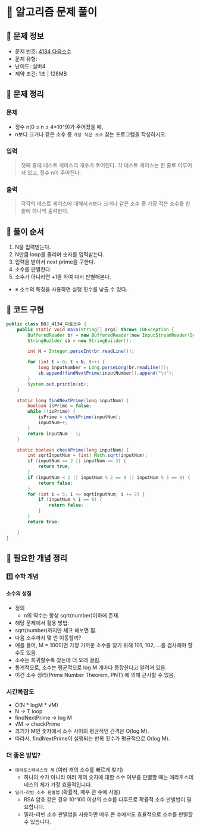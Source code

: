 # 📝 알고리즘 문제 풀이

## 🔹 문제 정보

* 문제 번호: [4134 다음소수](https://www.acmicpc.net/problem/4134)
* 문제 유형:
* 난이도: 실버4
* 제약 조건: 1초 | 128MB

## 🔹 문제 정리

### 문제

* 정수 n(0 ≤ n ≤ 4*10^9)가 주어졌을 때,
* n보다 크거나 같은 소수 중 `가장 작은 소수` 찾는 프로그램을 작성하시오.

### 입력

> 첫째 줄에 테스트 케이스의 개수가 주어진다. 각 테스트 케이스는 한 줄로 이루어져 있고, 정수 n이 주어진다.

### 출력

> 각각의 테스트 케이스에 대해서 n보다 크거나 같은 소수 중 가장 작은 소수를 한 줄에 하나씩 출력한다.

## 🔹 풀이 순서

1. N을 입력받는다.
2. N만큼 loop를 돌리며 숫자를 입력받는다.
3. 입력을 받아서 next prime을 구한다.
4. 소수를 판별한다.
5. 소수가 아니라면 +1을 하여 다시 판별해본다. 
* ※ 소수의 특징을 사용하면 실행 횟수를 낮출 수 있다.

## 🔹 코드 구현

```java
public class BOJ_4134_다음소수 {
    public static void main(String[] args) throws IOException {
        BufferedReader br = new BufferedReader(new InputStreamReader(System.in));
        StringBuilder sb = new StringBuilder();

        int N = Integer.parseInt(br.readLine());

        for (int t = 0; t < N; t++) {
            long inputNumber = Long.parseLong(br.readLine());
            sb.append(findNextPrime(inputNumber)).append("\n");
        }
        System.out.println(sb);
    }

    static long findNextPrime(long inputNum) {
        boolean isPrime = false;
        while (!isPrime) {
            isPrime = checkPrime(inputNum);
            inputNum++;
        }
        return inputNum - 1;
    }

    static boolean checkPrime(long inputNum) {
        int sqrtInputNum = (int) Math.sqrt(inputNum);
        if (inputNum == 2 || inputNum == 3) {
            return true;
        }
        if (inputNum < 2 || inputNum % 2 == 0 || inputNum % 3 == 0) {
            return false;
        }
        for (int i = 5; i <= sqrtInputNum; i += 2) {
            if (inputNum % i == 0) {
                return false;
            }
        }
        return true;

    }
}


```

## 🔹 필요한 개념 정리

### 1️⃣ 수학 개념

#### 소수의 성질
* 정의
    * n의 약수는 항상 sqrt(number)이하에 존재.
* 해당 문제에서 활용 방법:
* sqrt(number)까지만 체크 해보면 됨.
* 다음 소수까지 몇 번 이동할까?
* 예를 들어, M = 100이면 가장 가까운 소수를 찾기 위해 101, 102, ...를 검사해야 할 수도 있음. 
* 소수는 희귀할수록 찾는데 더 오래 걸림. 
* 통계적으로, 소수는 평균적으로 log M 개마다 등장한다고 알려져 있음. 
* 이건 소수 정리(Prime Number Theorem, PNT) 에 의해 근사할 수 있음.


### 시간복잡도

* O(N * logM * √M)
* N -> T loop
* findNextPrime -> log M
* √M -> checkPrime
* 크기가 M인 숫자에서 소수 사이의 평균적인 간격은 O(log M).
* 따라서, findNextPrime이 실행되는 반복 횟수가 평균적으로 O(log M).

### 더 좋은 방법?
* `에라토스테네스의 체` (여러 개의 소수를 빠르게 찾기)
  * 하나의 수가 아니라 여러 개의 숫자에 대한 소수 여부를 판별할 때는 에라토스테네스의 체가 가장 효율적입니다.
* `밀러-라빈 소수 판별법` (확률적, 매우 큰 수에 사용)
  * RSA 암호 같은 경우 10^100 이상의 소수를 다루므로 확률적 소수 판별법이 필요합니다. 
  * 밀러-라빈 소수 판별법을 사용하면 매우 큰 수에서도 효율적으로 소수를 판별할 수 있습니다.
